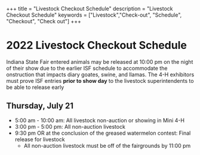 +++
title = "Livestock Checkout Schedule"
description = "Livestock Checkout Schedule"
keywords = ["Livestock","Check-out", "Schedule", "Checkout", "Check out"]
+++

# 2022 Livestock Checkout Schedule

Indiana State Fair entered animals may be released at 10:00 pm on the night of their show due to the earlier ISF schedule to accommodate the onstruction that impacts diary goates, swine, and llamas. The 4-H exhibitors must prove ISF entries **prior to show day** to the livestock superintendents to be able to release early

## Thursday, July 21
* 5:00 am - 10:00 am: All livestock non-auction or showing in Mini 4-H
* 3:00 pm - 5:00 pm: All non-auction livestock
* 9:30 pm OR at the conclusion of the greased watermelon contest: Final release for livestock
    * All non-auction livestock must be off of the fairgrounds by 11:00 pm